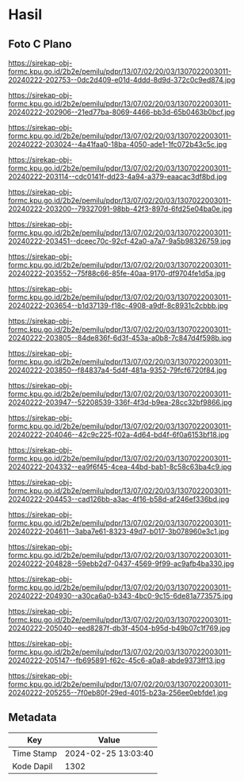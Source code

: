 # Hasil

## Foto C Plano

https://sirekap-obj-formc.kpu.go.id/2b2e/pemilu/pdpr/13/07/02/20/03/1307022003011-20240222-202753--0dc2d409-e01d-4ddd-8d9d-372c0c9ed874.jpg

https://sirekap-obj-formc.kpu.go.id/2b2e/pemilu/pdpr/13/07/02/20/03/1307022003011-20240222-202906--21ed77ba-8069-4466-bb3d-65b0463b0bcf.jpg

https://sirekap-obj-formc.kpu.go.id/2b2e/pemilu/pdpr/13/07/02/20/03/1307022003011-20240222-203024--4a41faa0-18ba-4050-ade1-1fc072b43c5c.jpg

https://sirekap-obj-formc.kpu.go.id/2b2e/pemilu/pdpr/13/07/02/20/03/1307022003011-20240222-203114--cdc0141f-dd23-4a94-a379-eaacac3df8bd.jpg

https://sirekap-obj-formc.kpu.go.id/2b2e/pemilu/pdpr/13/07/02/20/03/1307022003011-20240222-203200--79327091-98bb-42f3-897d-6fd25e04ba0e.jpg

https://sirekap-obj-formc.kpu.go.id/2b2e/pemilu/pdpr/13/07/02/20/03/1307022003011-20240222-203451--dceec70c-92cf-42a0-a7a7-9a5b98326759.jpg

https://sirekap-obj-formc.kpu.go.id/2b2e/pemilu/pdpr/13/07/02/20/03/1307022003011-20240222-203552--75f88c66-85fe-40aa-9170-df9704fe1d5a.jpg

https://sirekap-obj-formc.kpu.go.id/2b2e/pemilu/pdpr/13/07/02/20/03/1307022003011-20240222-203654--b1d37139-f18c-4908-a9df-8c8931c2cbbb.jpg

https://sirekap-obj-formc.kpu.go.id/2b2e/pemilu/pdpr/13/07/02/20/03/1307022003011-20240222-203805--84de836f-6d3f-453a-a0b8-7c847d4f598b.jpg

https://sirekap-obj-formc.kpu.go.id/2b2e/pemilu/pdpr/13/07/02/20/03/1307022003011-20240222-203850--f84837a4-5d4f-481a-9352-79fcf6720f84.jpg

https://sirekap-obj-formc.kpu.go.id/2b2e/pemilu/pdpr/13/07/02/20/03/1307022003011-20240222-203947--52208539-336f-4f3d-b9ea-28cc32bf9866.jpg

https://sirekap-obj-formc.kpu.go.id/2b2e/pemilu/pdpr/13/07/02/20/03/1307022003011-20240222-204046--42c9c225-f02a-4d64-bd4f-6f0a6153bf18.jpg

https://sirekap-obj-formc.kpu.go.id/2b2e/pemilu/pdpr/13/07/02/20/03/1307022003011-20240222-204332--ea9f6f45-4cea-44bd-bab1-8c58c63ba4c9.jpg

https://sirekap-obj-formc.kpu.go.id/2b2e/pemilu/pdpr/13/07/02/20/03/1307022003011-20240222-204453--cad126bb-a3ac-4f16-b58d-af246ef336bd.jpg

https://sirekap-obj-formc.kpu.go.id/2b2e/pemilu/pdpr/13/07/02/20/03/1307022003011-20240222-204611--3aba7e61-8323-49d7-b017-3b078960e3c1.jpg

https://sirekap-obj-formc.kpu.go.id/2b2e/pemilu/pdpr/13/07/02/20/03/1307022003011-20240222-204828--59ebb2d7-0437-4569-9f99-ac9afb4ba330.jpg

https://sirekap-obj-formc.kpu.go.id/2b2e/pemilu/pdpr/13/07/02/20/03/1307022003011-20240222-204930--a30ca6a0-b343-4bc0-9c15-6de81a773575.jpg

https://sirekap-obj-formc.kpu.go.id/2b2e/pemilu/pdpr/13/07/02/20/03/1307022003011-20240222-205040--eed8287f-db3f-4504-b95d-b49b07c1f769.jpg

https://sirekap-obj-formc.kpu.go.id/2b2e/pemilu/pdpr/13/07/02/20/03/1307022003011-20240222-205147--fb695891-f62c-45c6-a0a8-abde9373ff13.jpg

https://sirekap-obj-formc.kpu.go.id/2b2e/pemilu/pdpr/13/07/02/20/03/1307022003011-20240222-205255--7f0eb80f-29ed-4015-b23a-256ee0ebfde1.jpg


## Metadata

| Key        | Value               |
| ---------- | ------------------- |
| Time Stamp | 2024-02-25 13:03:40 |
| Kode Dapil | 1302                |



